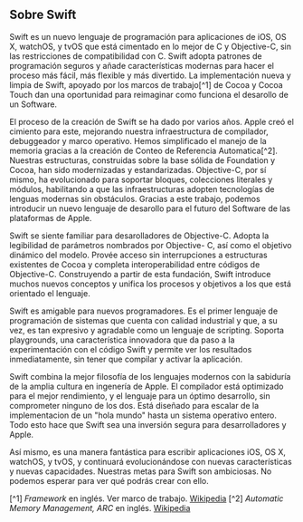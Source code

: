 ## Sobre Swift

Swift es un nuevo lenguaje de programación para aplicaciones de iOS, OS X, watchOS, y tvOS que está cimentado en lo mejor de C y Objective-C, sin las restricciones de compatibilidad con C. Swift adopta patrones de programación seguros y añade características modernas para hacer el proceso más fácil, más flexible y más divertido. La implementación nueva y limpia de Swift, apoyado por los marcos de trabajo[^1] de Cocoa y Cocoa Touch dan una oportunidad para reimaginar como funciona el desarollo de un Software.

El proceso de la creación de Swift se ha dado por varios años. Apple creó el cimiento para este, mejorando nuestra infraestructura de compilador, debuggeador y marco operativo. Hemos simplificado el manejo de la memoria gracias a la creación de Conteo de Referencia Automatica[^2]. Nuestras estructuras, construidas sobre la base sólida de Foundation y Cocoa, han sido modernizadas y estandarizadas. Objective-C, por sí mismo, ha evolucionado para soportar bloques, colecciones literales y módulos, habilitando a que las infraestructuras adopten tecnologías de lenguas modernas sin obstáculos. Gracias a este trabajo, podemos introducir un nuevo lenguaje de desarollo para el futuro del Software de las plataformas de Apple.

Swift se siente familiar para desarolladores de Objective-C. Adopta la legibilidad de parámetros nombrados por Objective- C, así como el objetivo dinámico del modelo. Provée acceso sin interrupciones a estructuras existentes de Cocoa y completa interoperabilidad entre códigos de Objective-C. Construyendo a partir de esta fundación, Swift introduce muchos nuevos conceptos y unifica los procesos y objetivos a los que está orientado el lenguaje.

Swift es amigable para nuevos programadores. Es el primer lenguaje de programación de sistemas que cuenta con calidad industrial y que, a su vez, es tan expresivo y agradable como un lenguaje de scripting. Soporta playgrounds, una característica innovadora que da paso a la experimentación con el código Swift y permite ver los resultados inmediatamente, sin tener que compilar y activar la aplicación.

Swift combina la mejor filosofía de los lenguajes modernos con la sabiduría de la amplia cultura en ingenería de Apple. El compilador está optimizado para el mejor rendimiento, y el lenguaje para un óptimo desarrollo, sin comprometer ninguno de los dos. Está diseñado para escalar de la implementacion de un "hola mundo" hasta un sistema operativo entero. Todo esto hace que Swift sea una inversión segura para desarrolladores y Apple.

Así mismo, es una manera fantástica para escribir aplicaciones iOS, OS X, watchOS, y tvOS, y continuará evolucionándose con nuevas características y nuevas capacidades. Nuestras metas para Swift son ambiciosas. No podemos esperar para ver qué podrás crear con ello.


[^1] *Framework* en inglés. Ver marco de trabajo. [Wikipedia](https://es.wikipedia.org/wiki/Framework)
[^2] *Automatic Memory Management, ARC* en inglés. [Wikipedia](https://es.wikipedia.org/wiki/Contabilidad_de_Referencia_Automatica)